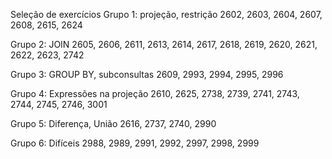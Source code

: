 Seleção de exercícios
Grupo 1: projeção, restrição
2602, 2603, 2604, 2607, 2608, 2615, 2624

Grupo 2: JOIN
2605, 2606, 2611, 2613, 2614, 2617, 2618, 2619, 2620, 2621, 2622, 2623, 2742

Grupo 3: GROUP BY, subconsultas
2609, 2993, 2994, 2995, 2996

Grupo 4: Expressões na projeção
2610, 2625, 2738, 2739, 2741, 2743, 2744, 2745, 2746, 3001

Grupo 5: Diferença, União
2616, 2737, 2740, 2990

Grupo 6: Difíceis
2988, 2989, 2991, 2992, 2997, 2998, 2999
